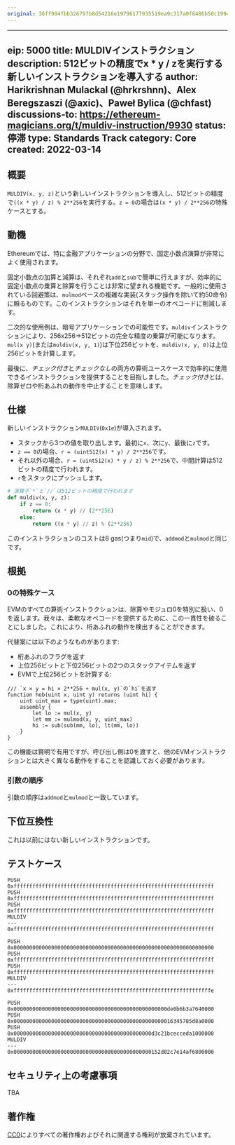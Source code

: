 ```yaml
---
original: 36ff994fbb326797b8d54216e19796177935519ea9c317a0f8486b50c1994dd2
---
```


---
eip: 5000
title: MULDIVインストラクション
description: 512ビットの精度でx * y / zを実行する新しいインストラクションを導入する
author: Harikrishnan Mulackal (@hrkrshnn)、Alex Beregszaszi (@axic)、Paweł Bylica (@chfast)
discussions-to: https://ethereum-magicians.org/t/muldiv-instruction/9930
status: 停滞
type: Standards Track
category: Core
created: 2022-03-14
---

## 概要

`MULDIV(x, y, z)`という新しいインストラクションを導入し、512ビットの精度で`((x * y) / z) % 2**256`を実行する。`z = 0`の場合は`(x * y) / 2**256`の特殊ケースとする。

## 動機

Ethereumでは、特に金融アプリケーションの分野で、固定小数点演算が非常によく使用されます。

固定小数点の加算と減算は、それぞれ`add`と`sub`で簡単に行えますが、効率的に固定小数点の乗算と除算を行うことは非常に望まれる機能です。一般的に使用されている回避策は、`mulmod`ベースの複雑な実装(スタック操作を除いて約50命令)に頼るものです。このインストラクションはそれを単一のオペコードに削減します。

二次的な使用例は、暗号アプリケーションでの可能性です。`muldiv`インストラクションにより、256x256->512ビットの完全な精度の乗算が可能になります。`mul(x y)`(または`muldiv(x, y, 1)`)は下位256ビットを、`muldiv(x, y, 0)`は上位256ビットを計算します。

最後に、*チェック付き*と*チェックなし*の両方の算術ユースケースで効率的に使用できるインストラクションを提供することを目指しました。*チェック付き*とは、除算ゼロや桁あふれの動作を中止することを意味します。

## 仕様

新しいインストラクション`MULDIV`(`0x1e`)が導入されます。

- スタックから3つの値を取り出します。最初に`x`、次に`y`、最後に`z`です。
- `z == 0`の場合、`r = (uint512(x) * y) / 2**256`です。
- それ以外の場合、`r = (uint512(x) * y / z) % 2**256`で、中間計算は512ビットの精度で行われます。
- `r`をスタックにプッシュします。

```python
# 演算子`*`と`//`は512ビットの精度で行われます
def muldiv(x, y, z):
    if z == 0:
        return (x * y) // (2**256)
    else:
        return ((x * y) // z) % (2**256)
```

このインストラクションのコストは8 gas(つまり`mid`)で、`addmod`と`mulmod`と同じです。

## 根拠

### 0の特殊ケース

EVMのすべての算術インストラクションは、除算やモジュロ0を特別に扱い、0を返します。我々は、柔軟なオペコードを提供するために、この一貫性を破ることにしました。これにより、桁あふれの動作を検出することができます。

代替案には以下のようなものがあります:

- 桁あふれのフラグを返す
- 上位256ビットと下位256ビットの2つのスタックアイテムを返す
- EVMで上位256ビットを計算する:

```solidity
/// `x × y = hi × 2**256 + mul(x, y)`の`hi`を返す
function hob(uint x, uint y) returns (uint hi) {
    uint uint_max = type(uint).max;
    assembly {
        let lo := mul(x, y)
        let mm := mulmod(x, y, uint_max)
        hi := sub(sub(mm, lo), lt(mm, lo))
    }
}
```

この機能は賢明で有用ですが、呼び出し側は0を渡すと、他のEVMインストラクションとは大きく異なる動作をすることを認識しておく必要があります。

### 引数の順序

引数の順序は`addmod`と`mulmod`と一致しています。

## 下位互換性

これは以前にはない新しいインストラクションです。

## テストケース

```
PUSH 0xffffffffffffffffffffffffffffffffffffffffffffffffffffffffffffffff
PUSH 0xffffffffffffffffffffffffffffffffffffffffffffffffffffffffffffffff
PUSH 0xffffffffffffffffffffffffffffffffffffffffffffffffffffffffffffffff
MULDIV
---
0xffffffffffffffffffffffffffffffffffffffffffffffffffffffffffffffff
```


```
PUSH 0x0000000000000000000000000000000000000000000000000000000000000000
PUSH 0xffffffffffffffffffffffffffffffffffffffffffffffffffffffffffffffff
PUSH 0xffffffffffffffffffffffffffffffffffffffffffffffffffffffffffffffff
MULDIV
---
0xfffffffffffffffffffffffffffffffffffffffffffffffffffffffffffffffe
```

```
PUSH 0x0000000000000000000000000000000000000000000000000de0b6b3a7640000
PUSH 0x000000000000000000000000000000000000000000000000016345785d8a0000
PUSH 0x00000000000000000000000000000000000000000000d3c21bcecceda1000000
MULDIV
---
0x00000000000000000000000000000000000000000000152d02c7e14af6800000
```

## セキュリティ上の考慮事項

TBA

## 著作権

[CC0](../LICENSE.md)によりすべての著作権およびそれに関連する権利が放棄されています。